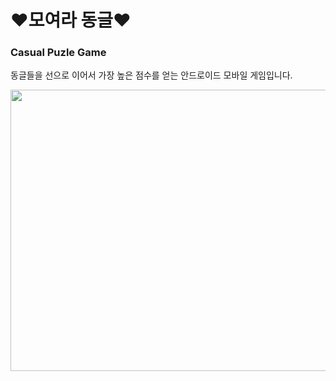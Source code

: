 # ❤모여라 동글❤
### Casual Puzle Game
동글들을 선으로 이어서 가장 높은 점수를 얻는 안드로이드 모바일 게임입니다.

<img src="https://user-images.githubusercontent.com/90385816/163764250-0600e793-acf8-45ed-b76a-5ed304469346.png" width="800 " height="450">




